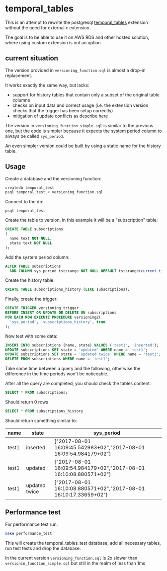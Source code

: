 
# temporal_tables

This is an attempt to rewrite the postgresql [temporal_tables](https://github.com/arkhipov/temporal_tables) extension without the need for external c extension.

The goal is to be able to use it on AWS RDS and other hosted solution, where using custom extension is not an option.

## current situation

The version provided in `versioning_function.sql` is almost a drop-in replacement.

It works exactly the same way, but lacks:
- support for history tables that contain only a subset of the original table columns
- checks on input data and correct usage (i.e. the extension version checks that the trigger has been setup correctly)
- mitigation of update conflicts as describe [here](https://github.com/arkhipov/temporal_tables#update-conflicts-and-time-adjustment)

The version in `versioning_function_simple.sql` is similar to the previous one, but the code is simpler because it expects the system period column to always be called `sys_period`.

An even simpler version could be built by using a static name for the history table.

## Usage

Create a database and the versioning function:

```sh
createdb temporal_test
psql temporal_test < versioning_function.sql
```

Connect to the db:

```
psql temporal_test
```

Create the table to version, in this example it will be a "subscription" table:

```sql
CREATE TABLE subscriptions
(
  name text NOT NULL,
  state text NOT NULL
);
```

Add the system period column:

```sql
ALTER TABLE subscriptions
  ADD COLUMN sys_period tstzrange NOT NULL DEFAULT tstzrange(current_timestamp, null);
```

Create the history table:

```sql
CREATE TABLE subscriptions_history (LIKE subscriptions);
```

Finally, create the trigger:

```sql
CREATE TRIGGER versioning_trigger
BEFORE INSERT OR UPDATE OR DELETE ON subscriptions
FOR EACH ROW EXECUTE PROCEDURE versioning2(
  'sys_period', 'subscriptions_history', true
);
```

Now test with some data:

```sql
INSERT INTO subscriptions (name, state) VALUES ('test1', 'inserted');
UPDATE subscriptions SET state = 'updated' WHERE name = 'test1';
UPDATE subscriptions SET state = 'updated twice' WHERE name = 'test1';
DELETE FROM subscriptions WHERE name = 'test1';
```

Take some time between a query and the following, otherwise the difference in the time periods won't be noticeable.

After all the query are completed, you should check the tables content.

```sql
SELECT * FROM subscriptions;
```

Should return 0 rows

```sql
SELECT * FROM subscriptions_history
```

Should return something similar to:


name  |     state     |                            sys_period
----- | ------------- | -------------------------------------------------------------------
 test1 | inserted      | ["2017-08-01 16:09:45.542983+02","2017-08-01 16:09:54.984179+02")
 test1 | updated       | ["2017-08-01 16:09:54.984179+02","2017-08-01 16:10:08.880571+02")
 test1 | updated twice | ["2017-08-01 16:10:08.880571+02","2017-08-01 16:10:17.33659+02")


## Performance test

For performance test run:

```sh
make performance_test
```

This will create the temporal_tables_test database, add all necessary tables, run test tests and drop the database.

In the current version `versioning_function.sql` is 2x slower than `versionin_function_simple.sql` but still in the realm of less than 1ms